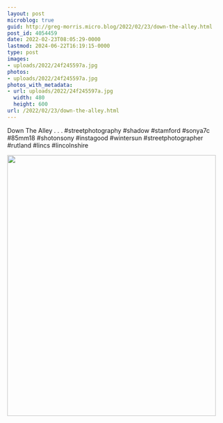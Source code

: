 ```yaml
---
layout: post
microblog: true
guid: http://greg-morris.micro.blog/2022/02/23/down-the-alley.html
post_id: 4054459
date: 2022-02-23T08:05:29-0000
lastmod: 2024-06-22T16:19:15-0000
type: post
images:
- uploads/2022/24f245597a.jpg
photos:
- uploads/2022/24f245597a.jpg
photos_with_metadata:
- url: uploads/2022/24f245597a.jpg
  width: 480
  height: 600
url: /2022/02/23/down-the-alley.html
---
```

Down The Alley
.
.
.
#streetphotography #shadow #stamford #sonya7c #85mm18 #shotonsony #instagood #wintersun #streetphotographer #rutland #lincs #lincolnshire

<img src="uploads/2022/24f245597a.jpg" width="480" height="600" alt="">
